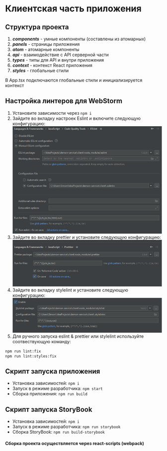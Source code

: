 # Клиентская часть приложения 

## Структура проекта
1. ***components*** - умные компоненты (составлены из атомарных)
2. ***panels*** - страницы приложения
3. ***atom*** - атомарные компоненты
4. ***api*** - взаимодействие с API серверной части
5. ***types*** - типы для API и внутри приложения
6. ***context*** - контекст React приложения
7. ***styles*** - глобальные стили

В App.tsx подключаются глобальные стили и инициализируется контекст

## Настройка линтеров для WebStorm
1. Установите зависимости через ```npm i```
2. Зайдите во вкладку настроек Eslint и включите следующую конфигурацию:\
![](../img/eslint.png)
3. Зайдите во вкладку prettier и установите следующую конфигурацию:\
![](../img/prettier.png)
4. Зайдите во вкладку stylelint и установите следующую конфигурацию:\
![](../img/stylelint.png)
5. Для ручного запуска eslint & prettier или stylelint используйте соотвествующую команду:
```
npm run lint:fix
npm run lint:styles:fix
```


## Скрипт запуска приложения
- Установка зависимостей: ```npm i```
- Запуск в режиме разработчика: ```npm start```
- Сборка приложения: ```npm run build```

## Скрипт запуска StoryBook
- Установка зависимостей: ```npm i```
- Запуск в режиме разработчика: ```npm run storybook```
- Сборка StoryBook: ```npm run build-storybook```

#### Сборка проекта осуществляется через react-scripts (webpack)
